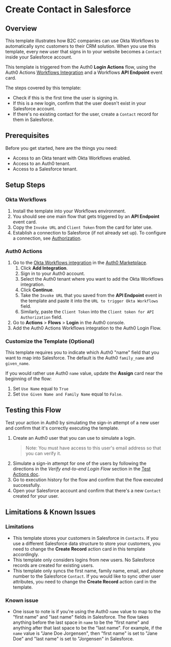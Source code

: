 # Create Contact in Salesforce

## Overview

This template illustrates how B2C companies can use Okta Workflows to automatically sync customers to their CRM solution. When you use this template, every new user that signs in to your website becomes a `Contact` inside your Salesforce account.

This template is triggered from the Auth0 **Login Actions** flow, using the Auth0 Actions [Workflows Integration](https://marketplace.sus.auth0.com/integrations/okta-workflows) and a Workflows **API Endpoint** event card. 

The steps covered by this template: 
- Check if this is the first time the user is signing in.
- If this is a new login, confirm that the user doesn't exist in your Salesforce account.
- If there's no existing contact for the user, create a `Contact` record for them in Salesforce.
 
## Prerequisites

Before you get started, here are the things you need:
- Access to an Okta tenant with Okta Workflows enabled.
- Access to an Auth0 tenant.
- Access to a Salesforce tenant.

## Setup Steps

### Okta Workflows

1.  Install the template into your Workflows environment.
1. You should see one main flow that gets triggered by an **API Endpoint** event card. 
1. Copy the `Invoke URL` and `Client Token` from the card for later use.
1. Establish a connection to Salesforce (if not already set up). To configure a connection, see [Authorization](https://help.okta.com/wf/en-us/Content/Topics/Workflows/connector-reference/salesforce/overviews/authorization.htm).

### Auth0 Actions

1. Go to the [Okta Workflows integration](https://marketplace.sus.auth0.com/integrations/okta-workflows) in the [Auth0 Marketplace](https://marketplace.sus.auth0.com/).
    1. Click **Add Integration**.
    1. Sign in to your Auth0 account.
    1. Select the Auth0 tenant where you want to add the Okta Workflows integration.
    1. Click **Continue**.
    1. Take the `Invoke URL` that you saved from the **API Endpoint** event in the template and paste it into the `URL to trigger Okta Workflows` field.
    1. Similarly, paste the `Client Token` into the `Client token for API Authorization` field.
1. Go to **Actions** > **Flows** > **Login** in the Auth0 console.
1. Add the Auth0 Actions Workflows integration to the Auth0 Login Flow.

### Customize the Template (Optional)

This template requires you to indicate which Auth0 "name" field that you want to map into Salesforce. The default is the Auth0 `family_name` and `given_name`. 

If you would rather use Auth0 `name` value, update the **Assign** card near the beginning of the flow:
1. Set `Use Name` equal to `True`
1. Set `Use Given Name and Family Name` equal to `False`.

## Testing this Flow

Test your action in Auth0 by simulating the sign-in attempt of a new user and confirm that it's correctly executing the template.

1. Create an Auth0 user that you can use to simulate a login.
    > Note: You must have access to this user's email address so that you can verify it.
1. Simulate a sign-in attempt for one of the users by following the directions in the *Verify end-to-end Login Flow* section in the [Test Actions doc](https://auth0.com/docs/customize/actions/test-actions).
1. Go to execution history for the flow and confirm that the flow executed successfully. 
1. Open your Salesforce account and confirm that there's a new `Contact` created for your user.

## Limitations & Known Issues

### Limitations

- This template stores your customers in Salesforce in `Contacts`. If you use a different Salesforce data structure to store your customers, you need to change the **Create Record** action card in this template accordingly.
- This template only considers logins from new users. No Salesforce records are created for existing users.
- This template only syncs the first name, family name, email, and phone number to the Salesforce `Contact`. If you would like to sync other user attributes, you need to change the **Create Record** action card in the template. 

### Known issue

- One issue to note is if you're using the Auth0 `name` value to map to the "first name" and "last name" fields in Salesforce. The flow takes anything before the last space in `name` to be the "first name" and anything after that last space to be the "last name". For example, if the `name` value is "Jane Doe Jorgensen", then "first name" is set to "Jane Doe" and "last name" is set to "Jorgensen" in Salesforce.